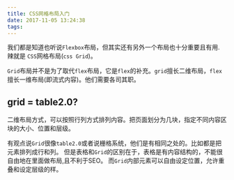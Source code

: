 ```yaml
---
title: CSS网格布局入门
date: 2017-11-05 13:24:38
tags:
---
```



我们都是知道也听说`Flexbox`布局，但其实还有另外一个布局也十分重要且有用.
辣就是 `CSS`网格布局(`css Grid`)。

`Grid`布局并不是为了取代`flex`布局，它是`flex`的补充。`grid`擅长二维布局，`flex`擅长一维布局(即流式内容)。他们需要各司其职。

##	grid = table2.0?
二维布局方式，可以按照行列方式排列内容。把页面划分为几块，指定不同内容区块的大小、位置和层级。

有观点说`Grid`很像`table2.0`或者说栅格系统，他们是有相同之处的。比如都是把元素排列成行和列。
但是表格和`Grid`的区别在于，表格是有内容结构的，不能很自由地在里面做布局,且不利于SEO。
而`Grid`内部元素可以自由设定位置，允许重叠和设定层级的样。


